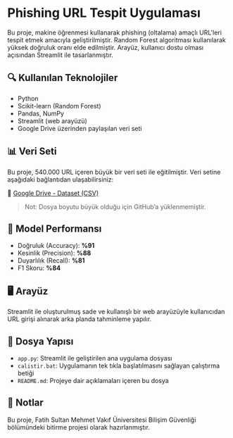# Phishing URL Tespit Uygulaması

Bu proje, makine öğrenmesi kullanarak phishing (oltalama) amaçlı URL'leri tespit etmek amacıyla geliştirilmiştir. Random Forest algoritması kullanılarak yüksek doğruluk oranı elde edilmiştir. Arayüz, kullanıcı dostu olması açısından Streamlit ile tasarlanmıştır.

## 🔍 Kullanılan Teknolojiler

- Python
- Scikit-learn (Random Forest)
- Pandas, NumPy
- Streamlit (web arayüzü)
- Google Drive üzerinden paylaşılan veri seti

## 📊 Veri Seti

Bu proje, 540.000 URL içeren büyük bir veri seti ile eğitilmiştir. Veri setine aşağıdaki bağlantıdan ulaşabilirsiniz:

🔗 [Google Drive - Dataset (CSV)](https://drive.google.com/file/d/1kKiCiYgWCQLIX-Htv5WDP8sHJxNSe2i9/view?usp=drive_link)

> Not: Dosya boyutu büyük olduğu için GitHub’a yüklenmemiştir.

## 🎯 Model Performansı

- Doğruluk (Accuracy): **%91**
- Kesinlik (Precision): **%88**
- Duyarlılık (Recall): **%81**
- F1 Skoru: **%84**

## 🖥️ Arayüz

Streamlit ile oluşturulmuş sade ve kullanışlı bir web arayüzüyle kullanıcıdan URL girişi alınarak arka planda tahminleme yapılır.

## 📁 Dosya Yapısı

- `app.py`: Streamlit ile geliştirilen ana uygulama dosyası  
- `calistir.bat`: Uygulamanın tek tıkla başlatılmasını sağlayan çalıştırma betiği  
- `README.md`: Projeye dair açıklamaları içeren bu dosya

## 📌 Notlar

Bu proje, Fatih Sultan Mehmet Vakıf Üniversitesi Bilişim Güvenliği bölümündeki bitirme projesi olarak hazırlanmıştır.

